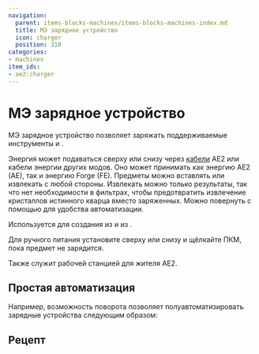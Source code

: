 ```yaml
---
navigation:
  parent: items-blocks-machines/items-blocks-machines-index.md
  title: МЭ зарядное устройство
  icon: charger
  position: 310
categories:
- machines
item_ids:
- ae2:charger
---
```


# МЭ зарядное устройство

<BlockImage id="charger" scale="8" />

МЭ зарядное устройство позволяет заряжать поддерживаемые инструменты и <ItemLink id="certus_quartz_crystal" />.

Энергия может подаваться сверху или снизу через [кабели](cables.md) AE2 или кабели энергии других модов. Оно может принимать как энергию AE2 (AE), так и энергию Forge (FE). Предметы можно вставлять или извлекать с любой стороны. Извлекать можно только результаты, так что нет необходимости в фильтрах, чтобы предотвратить извлечение кристаллов истинного кварца вместо заряженных. Можно повернуть с помощью <ItemLink id="certus_quartz_wrench" /> для удобства автоматизации.

Используется для создания <ItemLink id="charged_certus_quartz_crystal" /> из <ItemLink id="certus_quartz_crystal" /> и <ItemLink id="meteorite_compass" /> из <ItemLink id="minecraft:compass" />.

Для ручного питания установите <ItemLink id="crank" /> сверху или снизу и щёлкайте ПКМ, пока предмет не зарядится.

Также служит рабочей станцией для жителя AE2.

## Простая автоматизация

Например, возможность поворота позволяет полуавтоматизировать зарядные устройства следующим образом:

<GameScene zoom="4" background="transparent">
  <ImportStructure src="../assets/assemblies/charger_hopper.snbt" />
  <IsometricCamera yaw="195" pitch="30" />
</GameScene>

## Рецепт

<RecipeFor id="charger" />